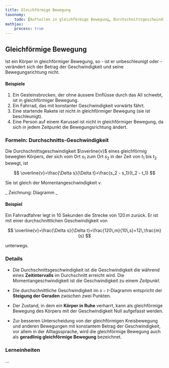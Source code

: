 ```yaml
---
title: Gleichförmige Bewegung
taxonomy:
	todo: [Aufteilen in gleichförmige Bewegung, Durchschnittsgeschwindigkeit und Momentangeschwindigkeit; Links zu Aufgaben; Links zu Lerneinheiten]
mathjax:
	process: true
---
```


## Gleichförmige Bewegung

Ist ein Körper in gleichförmiger Bewegung, so
	- ist er unbeschleunigt oder
	- verändert sich der Betrag der Geschwindigkeit und seine Bewegungsrichtung nicht.

#### Beispiele

1. Ein Gesteinsbrocken, der ohne äussere Einflüsse durch das All schwebt, ist in gleichförmiger Bewegung.
2. Ein Fahrrad, das mit konstanter Geschwindigkeit vorwärts fährt.
3. Eine startende Rakete ist nicht in gleichförmiger Bewegung (sie ist beschleunigt).
4. Eine Person auf einem Karussel ist nicht in gleichförmiger Bewegung, da sich in jedem Zeitpunkt die Bewegungsrichtung ändert.


### Formeln: Durchschnitts-Geschwindigkeit

Die Durchschnittsgeschwindigkeit $\overline{v}$ eines gleichförmig bewegten Körpers, der sich vom Ort $s_1$ zum Ort $s_2$ in der Zeit von $t_1$ bis $t_2$ bewegt, ist

$$
\overline{v}=\frac{\Delta s}{\Delta t}=\frac{s_2 - s_1}{t_2 - t_1}
$$

Sie ist gleich der Momentangeschwindigkeit $v$.

_ Zeichnung: Diagramm _

#### Beispiel

Ein Fahrradfahrer legt in $10$ Sekunden die Strecke von $120\,m$ zurück. Er ist mit einer durchschnittlichen Geschwindigkeit von

$$
\overline{v}=\frac{\Delta s}{\Delta t}=\frac{120\,m}{10\,s}=12\,\frac{m}{s}
$$

unterwegs.

### Details

- Die Durchschnittsgeschwindigkeit ist die Geschwindigkeit die während eines **Zeitintervalls** im Durchschnitt erreicht wird. Die Momentangeschwindigkeit ist die Geschwindigkeit zu einem _Zeitpunkt_.

- Die durchschnittliche Geschwindigkeit im $s-t$-Diagramm entspricht der **Steigung der Geraden** zwischen zwei Punkten.

- Der Zustand, in dem ein **Körper in Ruhe** verharrt, kann als gleichförmige Bewegung des Körpers mit der Geschwindigkeit Null aufgefasst werden.

- Zur besseren Unterscheidung von der gleichförmigen Kreisbewegung und anderen Bewegungen mit konstantem Betrag der Geschwindigkeit, vor allem in der Alltagssprache, wird die gleichförmige Bewegung auch als **geradlinig gleichförmige Bewegung** bezeichnet.


### Lerneinheiten
...